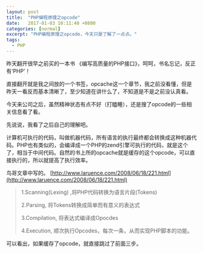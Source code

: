 ```yaml
---
layout: post
title:  "PHP编程原理之opcode"
date:   2017-01-03 10:11:40 +0800
categories: [normal]
excerpt: "PHP编程原理之opcode，今天只是了解了一点点。"
tags:
  - PHP
---
```


昨天翻开很早之前买的一本书 《编写高质量的PHP接口》，呵呵，书名忘记，反正有‘PHP’！

直接翻开就是我之间放的一个书签，opcache这一个章节，我之前没看懂，但是昨天一看反而基本清晰了，至少知道在讲什么了，不知道是不是之前没认真看。

今天来公司之后，虽然精神状态有点不好（打瞌睡），还是搜了opcode的一些相关信息看了看。

先说说，我看了之后自己的理解吧。

计算机可执行的代码，叫做机器代码，所有语言的执行最终都会转换成这种机器代码。PHP也有类似的，会编译成一个PHP的zend引擎可执行的代码，就是这个了，相当于中间代码。自然的书上所的opcache就是缓存的这个opcode，可以直接执行的，所以就提高了执行效率。

鸟哥文章中写的。
[http://www.laruence.com/2008/06/18/221.html](http://www.laruence.com/2008/06/18/221.html)

>
>1.Scanning(Lexing) ,将PHP代码转换为语言片段(Tokens)
>
>
>2.Parsing, 将Tokens转换成简单而有意义的表达式
>
>3.Compilation, 将表达式编译成Opocdes
>
>4.Execution, 顺次执行Opcodes，每次一条，从而实现PHP脚本的功能。


可以看出，如果缓存了opcode，就直接跳过了前面三步。